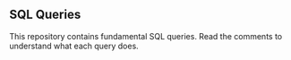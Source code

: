 ## SQL Queries

This repository contains fundamental SQL queries. Read the comments to understand what each query does.
